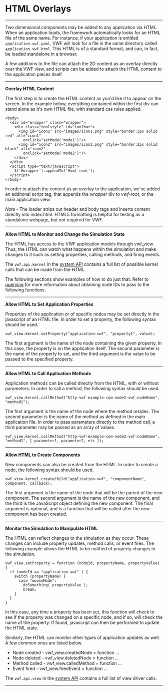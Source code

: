 HTML Overlays
===================
-------------------
Two dimensional components may be added to any application via HTML. When an application loads, the framework automatically looks for an HTML file of the same name. For instance, if your application is entitled <code><i>application</i>.vwf.yaml</code>, VWF will look for a file in the same directory called <code><i>application</i>.vwf.html</code>. This HTML is of a standard format, and can, in fact, be loaded standalone in a browser. 

A few additions to the file can attach the 2D content as an overlay directly over the VWF view, and scripts can be added to attach the HTML content to the application pieces itself. 

-------------------

**Overlay HTML Content**

The first step is to create the HTML content as you'd like it to appear on the screen. In the example below, everything contained within the first div can stand alone as it's own HTML file, with standard css rules applied.

	<body>
	  <div id="wrapper" class="wrapper">
	    <div class="toolstyle" id="toolbar">
	      <img id="icon1" src="images/icon1.png" style="border:3px solid red" alt="icon1" 
	        onclick="setMode('mode1')"/>
	      <img id="icon2" src="images/icon2.png" style="border:2px solid black" alt="icon2" 
	        onclick="setMode('mode2')"/>
	    </div>
	  </div>
	  <script type="text/javascript">
	    $('#wrapper').appendTo('#vwf-root');
	  </script>
	</body>

In order to attach the content as an overlay to the application, we've added an additonal script tag, that appends the *wrapper* div to *vwf-root*, or the main application view. 

*Note* - The loader strips out header and body tags and inserts content directly into index.html. HTML5 formatting is helpful for testing as a standalone webpage, but not required for VWF. 

-------------------

**Allow HTML to Monitor and Change the Simulation State**

The HTML has access to the VWF application models through vwf_view. Thus, the HTML can watch what happens within the simulation and make changes to it such as setting properties, calling methods, and firing events. 

The <code>vwf.api.kernel</code> in the [system API](system.html) contains a full list of possible kernel calls that can be made from the HTML.

The following sections show examples of how to do just that. Refer to [querying](query.html) for more information about obtaining node IDs to pass to the following functions.

-------------------

**Allow HTML to Set Application Properties**

Properties of the application or of specific nodes may be set directly in the javascript of an HTML file. In order to set a property, the following syntax should be used. 

	vwf_view.kernel.setProperty("application-vwf", "property1", value);

The first argument is the name of the node containing the given property. In this case, the property is on the application itself. The second parameter is the name of the property to set, and the third argument is the value to be passed to the specified property. 

-------------------

**Allow HTML to Call Application Methods**

Application methods can be called directly from the HTML, with or without parameters. In order to call a method, the following syntax should be used.

	vwf_view.kernel.callMethod("http-vwf-example-com-node2-vwf-nodeName", "method1");

The first argument is the name of the node where the method resides. The second parameter is the name of the method as defined in the main application file. In order to pass parameters directly to the method call, a third parameter may be passed as an array of values. 

	vwf_view.kernel.callMethod("http-vwf-example-com-node2-vwf-nodeName", "method1", [ parameter1, parameter2, etc ]);

-------------------

**Allow HTML to Create Components**

New components can also be created from the HTML. In order to create a node, the following syntax should be used.

	vwf_view.kernel.createChild("application-vwf", "componentName", component, callback);

The first argument is the name of the node that will be the parent of the new component. The second argument is the name of the new component, and the third is the JavaScript object defining the new component. The final argument is optional, and is a function that will be called after the new component has been created.

-------------------

**Monitor the Simulation to Manipulate HTML**

The HTML can reflect changes to the simulation as they occur. These changes can include property updates, method calls, or event fires. The following example allows the HTML to be notified of property changes in the simulation. 

	vwf_view.satProperty = function (nodeId, propertyName, propertyValue) {
	  if (nodeId == "application-vwf" ) {
	    switch (propertyName) {
	      case "mouseMode":
	        doSomething( propertyValue );
	        break;
        }
      }
	}

In this case, any time a property has been set, this function will check to see if the property was changed on a specific node, and if so, will check the name of the property. If found, javascript can then be performed to update the HTML state.

Similarly, the HTML can monitor other types of application updates as well. A few common ones are listed below.

* Node created - vwf_view.createdNode = function ...
* Node deleted - vwf_view.deletedNode = function ...
* Method called - vwf_view.calledMethod = function ...
* Event fired - vwf_view.firedEvent = function ...

The <code>vwf.api.view</code> in the [system API](system.html) contains a full list of view driver calls.

-------------------

